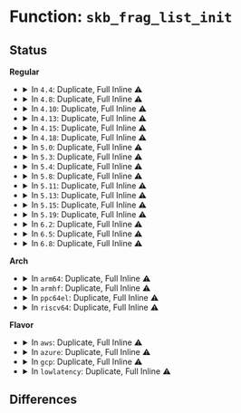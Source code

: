 # Function: <code>skb_frag_list_init</code>

## Status
<b>Regular</b>
<ul>
<li>
<details>
<summary>In <code>4.4</code>: Duplicate, Full Inline ⚠️</summary>

**Collision:** Static Duplication

**Inline:** Full

**Transformation:** False

**Instances:**

```
In net/ipv4/ip_fragment.c (ffffffff8175a172)
Location: include/linux/skbuff.h:2787
Inline: True
Inline callers:
  - net/ipv4/ip_fragment.c:ip_defrag
```
```
In net/ipv4/ip_output.c (ffffffff8175ccc5)
Location: include/linux/skbuff.h:2787
Inline: True
Inline callers:
  - net/ipv4/ip_output.c:ip_do_fragment
```
```
In net/ipv6/ip6_output.c (ffffffff817c7811)
Location: include/linux/skbuff.h:2787
Inline: True
Inline callers:
  - net/ipv6/ip6_output.c:ip6_fragment
```
```
In net/ipv6/reassembly.c (ffffffff817ee541)
Location: include/linux/skbuff.h:2787
Inline: True
Inline callers:
  - net/ipv6/reassembly.c:ipv6_frag_rcv
```
</details>
</li>
<li>
<details>
<summary>In <code>4.8</code>: Duplicate, Full Inline ⚠️</summary>

**Collision:** Static Duplication

**Inline:** Full

**Transformation:** False

**Instances:**

```
In net/ipv4/ip_fragment.c (ffffffff817c6593)
Location: include/linux/skbuff.h:2980
Inline: True
Inline callers:
  - net/ipv4/ip_fragment.c:ip_defrag
```
```
In net/ipv4/ip_output.c (ffffffff817c9ab8)
Location: include/linux/skbuff.h:2980
Inline: True
Inline callers:
  - net/ipv4/ip_output.c:ip_do_fragment
```
```
In net/ipv6/ip6_output.c (ffffffff81834917)
Location: include/linux/skbuff.h:2980
Inline: True
Inline callers:
  - net/ipv6/ip6_output.c:ip6_fragment
```
```
In net/ipv6/reassembly.c (ffffffff8185cd7d)
Location: include/linux/skbuff.h:2980
Inline: True
Inline callers:
  - net/ipv6/reassembly.c:ipv6_frag_rcv
```
</details>
</li>
<li>
<details>
<summary>In <code>4.10</code>: Duplicate, Full Inline ⚠️</summary>

**Collision:** Static Duplication

**Inline:** Full

**Transformation:** False

**Instances:**

```
In net/ipv4/ip_fragment.c (ffffffff817f6093)
Location: include/linux/skbuff.h:3033
Inline: True
Inline callers:
  - net/ipv4/ip_fragment.c:ip_defrag
```
```
In net/ipv4/ip_output.c (ffffffff817f9a39)
Location: include/linux/skbuff.h:3033
Inline: True
Inline callers:
  - net/ipv4/ip_output.c:ip_do_fragment
```
```
In net/ipv6/ip6_output.c (ffffffff818663a9)
Location: include/linux/skbuff.h:3033
Inline: True
Inline callers:
  - net/ipv6/ip6_output.c:ip6_fragment
```
```
In net/ipv6/reassembly.c (ffffffff8188ecbb)
Location: include/linux/skbuff.h:3033
Inline: True
Inline callers:
  - net/ipv6/reassembly.c:ipv6_frag_rcv
```
</details>
</li>
<li>
<details>
<summary>In <code>4.13</code>: Duplicate, Full Inline ⚠️</summary>

**Collision:** Static Duplication

**Inline:** Full

**Transformation:** False

**Instances:**

```
In net/ipv4/ip_fragment.c (ffffffff818164d4)
Location: include/linux/skbuff.h:3098
Inline: True
Inline callers:
  - net/ipv4/ip_fragment.c:ip_defrag
```
```
In net/ipv4/ip_output.c (ffffffff81819e6b)
Location: include/linux/skbuff.h:3098
Inline: True
Inline callers:
  - net/ipv4/ip_output.c:ip_do_fragment
```
```
In net/ipv6/ip6_output.c (ffffffff8188a81c)
Location: include/linux/skbuff.h:3098
Inline: True
Inline callers:
  - net/ipv6/ip6_output.c:ip6_fragment
```
```
In net/ipv6/reassembly.c (ffffffff818b5171)
Location: include/linux/skbuff.h:3098
Inline: True
Inline callers:
  - net/ipv6/reassembly.c:ipv6_frag_rcv
```
</details>
</li>
<li>
<details>
<summary>In <code>4.15</code>: Duplicate, Full Inline ⚠️</summary>

**Collision:** Static Duplication

**Inline:** Full

**Transformation:** False

**Instances:**

```
In net/ipv4/ip_fragment.c (ffffffff8189566c)
Location: include/linux/skbuff.h:3215
Inline: True
Inline callers:
  - net/ipv4/ip_fragment.c:ip_defrag
```
```
In net/ipv4/ip_output.c (ffffffff818984a4)
Location: include/linux/skbuff.h:3215
Inline: True
Inline callers:
  - net/ipv4/ip_output.c:ip_do_fragment
```
```
In net/ipv6/ip6_output.c (ffffffff8190ba23)
Location: include/linux/skbuff.h:3215
Inline: True
Inline callers:
  - net/ipv6/ip6_output.c:ip6_fragment
```
```
In net/ipv6/reassembly.c (ffffffff81937ee7)
Location: include/linux/skbuff.h:3215
Inline: True
Inline callers:
  - net/ipv6/reassembly.c:ipv6_frag_rcv
```
</details>
</li>
<li>
<details>
<summary>In <code>4.18</code>: Duplicate, Full Inline ⚠️</summary>

**Collision:** Static Duplication

**Inline:** Full

**Transformation:** False

**Instances:**

```
In net/ipv4/ip_fragment.c (ffffffff818e9838)
Location: include/linux/skbuff.h:3226
Inline: True
Inline callers:
  - net/ipv4/ip_fragment.c:ip_defrag
```
```
In net/ipv4/ip_output.c (ffffffff818ec707)
Location: include/linux/skbuff.h:3226
Inline: True
Inline callers:
  - net/ipv4/ip_output.c:ip_do_fragment
```
```
In net/ipv6/ip6_output.c (ffffffff81963196)
Location: include/linux/skbuff.h:3226
Inline: True
Inline callers:
  - net/ipv6/ip6_output.c:ip6_fragment
```
```
In net/ipv6/reassembly.c (ffffffff81991064)
Location: include/linux/skbuff.h:3226
Inline: True
Inline callers:
  - net/ipv6/reassembly.c:ipv6_frag_rcv
```
</details>
</li>
<li>
<details>
<summary>In <code>5.0</code>: Duplicate, Full Inline ⚠️</summary>

**Collision:** Static Duplication

**Inline:** Full

**Transformation:** False

**Instances:**

```
In net/ipv4/ip_fragment.c (ffffffff819168dc)
Location: include/linux/skbuff.h:3303
Inline: True
Inline callers:
  - net/ipv4/ip_fragment.c:ip_defrag
```
```
In net/ipv4/ip_output.c (ffffffff81919898)
Location: include/linux/skbuff.h:3303
Inline: True
Inline callers:
  - net/ipv4/ip_output.c:ip_do_fragment
```
```
In net/ipv6/ip6_output.c (ffffffff81998179)
Location: include/linux/skbuff.h:3303
Inline: True
Inline callers:
  - net/ipv6/ip6_output.c:ip6_fragment
```
```
In net/ipv6/reassembly.c (ffffffff819c77bd)
Location: include/linux/skbuff.h:3303
Inline: True
Inline callers:
  - net/ipv6/reassembly.c:ipv6_frag_rcv
```
</details>
</li>
<li>
<details>
<summary>In <code>5.3</code>: Duplicate, Full Inline ⚠️</summary>

**Collision:** Static Duplication

**Inline:** Full

**Transformation:** False

**Instances:**

```
In net/ipv4/ip_output.c (ffffffff8197ad31)
Location: include/linux/skbuff.h:3390
Inline: True
Inline callers:
  - net/ipv4/ip_output.c:ip_fraglist_init
```
```
In net/ipv4/inet_fragment.c (ffffffff819cf3f8)
Location: include/linux/skbuff.h:3390
Inline: True
Inline callers:
  - net/ipv4/inet_fragment.c:inet_frag_reasm_prepare
```
```
In net/ipv6/ip6_output.c (ffffffff81a02110)
Location: include/linux/skbuff.h:3390
Inline: True
Inline callers:
  - net/ipv6/ip6_output.c:ip6_fraglist_init
```
</details>
</li>
<li>
<details>
<summary>In <code>5.4</code>: Duplicate, Full Inline ⚠️</summary>

**Collision:** Static Duplication

**Inline:** Full

**Transformation:** False

**Instances:**

```
In net/ipv4/ip_output.c (ffffffff819b16a1)
Location: include/linux/skbuff.h:3455
Inline: True
Inline callers:
  - net/ipv4/ip_output.c:ip_fraglist_init
```
```
In net/ipv4/inet_fragment.c (ffffffff81a05f87)
Location: include/linux/skbuff.h:3455
Inline: True
Inline callers:
  - net/ipv4/inet_fragment.c:inet_frag_reasm_prepare
```
```
In net/ipv6/ip6_output.c (ffffffff81a38120)
Location: include/linux/skbuff.h:3455
Inline: True
Inline callers:
  - net/ipv6/ip6_output.c:ip6_fraglist_init
```
</details>
</li>
<li>
<details>
<summary>In <code>5.8</code>: Duplicate, Full Inline ⚠️</summary>

**Collision:** Static Duplication

**Inline:** Full

**Transformation:** False

**Instances:**

```
In net/ipv4/ip_output.c (ffffffff81a9bc0d)
Location: include/linux/skbuff.h:3479
Inline: True
Inline callers:
  - net/ipv4/ip_output.c:ip_fraglist_init
```
```
In net/ipv4/inet_fragment.c (ffffffff81af569a)
Location: include/linux/skbuff.h:3479
Inline: True
Inline callers:
  - net/ipv4/inet_fragment.c:inet_frag_reasm_prepare
```
```
In net/ipv6/ip6_output.c (ffffffff81b2d0a2)
Location: include/linux/skbuff.h:3479
Inline: True
Inline callers:
  - net/ipv6/ip6_output.c:ip6_fraglist_init
```
</details>
</li>
<li>
<details>
<summary>In <code>5.11</code>: Duplicate, Full Inline ⚠️</summary>

**Collision:** Static Duplication

**Inline:** Full

**Transformation:** False

**Instances:**

```
In net/ipv4/ip_output.c (ffffffff81aa5a6d)
Location: include/linux/skbuff.h:3505
Inline: True
Inline callers:
  - net/ipv4/ip_output.c:ip_fraglist_init
```
```
In net/ipv4/inet_fragment.c (ffffffff81b0245a)
Location: include/linux/skbuff.h:3505
Inline: True
Inline callers:
  - net/ipv4/inet_fragment.c:inet_frag_reasm_prepare
```
```
In net/ipv6/ip6_output.c (ffffffff81b3bab2)
Location: include/linux/skbuff.h:3505
Inline: True
Inline callers:
  - net/ipv6/ip6_output.c:ip6_fraglist_init
```
</details>
</li>
<li>
<details>
<summary>In <code>5.13</code>: Duplicate, Full Inline ⚠️</summary>

**Collision:** Static Duplication

**Inline:** Full

**Transformation:** False

**Instances:**

```
In net/ipv4/ip_output.c (ffffffff81a9096d)
Location: include/linux/skbuff.h:3569
Inline: True
Inline callers:
  - net/ipv4/ip_output.c:ip_fraglist_init
```
```
In net/ipv4/inet_fragment.c (ffffffff81aedd67)
Location: include/linux/skbuff.h:3569
Inline: True
Inline callers:
  - net/ipv4/inet_fragment.c:inet_frag_reasm_prepare
```
```
In net/ipv6/ip6_output.c (ffffffff81b293e2)
Location: include/linux/skbuff.h:3569
Inline: True
Inline callers:
  - net/ipv6/ip6_output.c:ip6_fraglist_init
```
</details>
</li>
<li>
<details>
<summary>In <code>5.15</code>: Duplicate, Full Inline ⚠️</summary>

**Collision:** Static Duplication

**Inline:** Full

**Transformation:** False

**Instances:**

```
In net/ipv4/ip_output.c (ffffffff81b4baed)
Location: include/linux/skbuff.h:3606
Inline: True
Inline callers:
  - net/ipv4/ip_output.c:ip_fraglist_init
```
```
In net/ipv4/inet_fragment.c (ffffffff81bae117)
Location: include/linux/skbuff.h:3606
Inline: True
Inline callers:
  - net/ipv4/inet_fragment.c:inet_frag_reasm_prepare
```
```
In net/ipv6/ip6_output.c (ffffffff81beee10)
Location: include/linux/skbuff.h:3606
Inline: True
Inline callers:
  - net/ipv6/ip6_output.c:ip6_fraglist_init
```
</details>
</li>
<li>
<details>
<summary>In <code>5.19</code>: Duplicate, Full Inline ⚠️</summary>

**Collision:** Static Duplication

**Inline:** Full

**Transformation:** False

**Instances:**

```
In net/ipv4/ip_output.c (ffffffff81cd91cd)
Location: include/linux/skbuff.h:3980
Inline: True
Inline callers:
  - net/ipv4/ip_output.c:ip_fraglist_init
```
```
In net/ipv4/inet_fragment.c (ffffffff81d41252)
Location: include/linux/skbuff.h:3980
Inline: True
Inline callers:
  - net/ipv4/inet_fragment.c:inet_frag_reasm_prepare
```
```
In net/ipv6/ip6_output.c (ffffffff81d874cf)
Location: include/linux/skbuff.h:3980
Inline: True
Inline callers:
  - net/ipv6/ip6_output.c:ip6_fraglist_init
```
</details>
</li>
<li>
<details>
<summary>In <code>6.2</code>: Duplicate, Full Inline ⚠️</summary>

**Collision:** Static Duplication

**Inline:** Full

**Transformation:** False

**Instances:**

```
In net/ipv4/ip_output.c (ffffffff81e998fd)
Location: include/linux/skbuff.h:3876
Inline: True
Inline callers:
  - net/ipv4/ip_output.c:ip_fraglist_init
```
```
In net/ipv4/inet_fragment.c (ffffffff81f0a002)
Location: include/linux/skbuff.h:3876
Inline: True
Inline callers:
  - net/ipv4/inet_fragment.c:inet_frag_reasm_prepare
```
```
In net/ipv6/ip6_output.c (ffffffff81f5510f)
Location: include/linux/skbuff.h:3876
Inline: True
Inline callers:
  - net/ipv6/ip6_output.c:ip6_fraglist_init
```
</details>
</li>
<li>
<details>
<summary>In <code>6.5</code>: Duplicate, Full Inline ⚠️</summary>

**Collision:** Static Duplication

**Inline:** Full

**Transformation:** False

**Instances:**

```
In net/ipv4/ip_output.c (ffffffff81ef822c)
Location: include/linux/skbuff.h:3910
Inline: True
Inline callers:
  - net/ipv4/ip_output.c:ip_fraglist_init
```
```
In net/ipv4/inet_fragment.c (ffffffff81f69b11)
Location: include/linux/skbuff.h:3910
Inline: True
Inline callers:
  - net/ipv4/inet_fragment.c:inet_frag_reasm_prepare
```
```
In net/ipv6/ip6_output.c (ffffffff81fb4b20)
Location: include/linux/skbuff.h:3910
Inline: True
Inline callers:
  - net/ipv6/ip6_output.c:ip6_fraglist_init
```
</details>
</li>
<li>
<details>
<summary>In <code>6.8</code>: Duplicate, Full Inline ⚠️</summary>

**Collision:** Static Duplication

**Inline:** Full

**Transformation:** False

**Instances:**

```
In net/ipv4/ip_output.c (ffffffff81fbc14c)
Location: include/linux/skbuff.h:3938
Inline: True
Inline callers:
  - net/ipv4/ip_output.c:ip_fraglist_init
```
```
In net/ipv4/inet_fragment.c (ffffffff82030191)
Location: include/linux/skbuff.h:3938
Inline: True
Inline callers:
  - net/ipv4/inet_fragment.c:inet_frag_reasm_prepare
```
```
In net/ipv6/ip6_output.c (ffffffff820821c0)
Location: include/linux/skbuff.h:3938
Inline: True
Inline callers:
  - net/ipv6/ip6_output.c:ip6_fraglist_init
```
</details>
</li>
</ul>
<b>Arch</b>
<ul>
<li>
<details>
<summary>In <code>arm64</code>: Duplicate, Full Inline ⚠️</summary>

**Collision:** Static Duplication

**Inline:** Full

**Transformation:** False

**Instances:**

```
In net/ipv4/ip_output.c (ffff800010c62248)
Location: include/linux/skbuff.h:3455
Inline: True
Inline callers:
  - net/ipv4/ip_output.c:ip_fraglist_init
```
```
In net/ipv4/inet_fragment.c (ffff800010cbef34)
Location: include/linux/skbuff.h:3455
Inline: True
Inline callers:
  - net/ipv4/inet_fragment.c:inet_frag_reasm_prepare
```
```
In net/ipv6/ip6_output.c (ffff800010cf829c)
Location: include/linux/skbuff.h:3455
Inline: True
Inline callers:
  - net/ipv6/ip6_output.c:ip6_fraglist_init
```
</details>
</li>
<li>
<details>
<summary>In <code>armhf</code>: Duplicate, Full Inline ⚠️</summary>

**Collision:** Static Duplication

**Inline:** Full

**Transformation:** False

**Instances:**

```
In net/ipv4/ip_output.c (c0d715dc)
Location: include/linux/skbuff.h:3455
Inline: True
Inline callers:
  - net/ipv4/ip_output.c:ip_fraglist_init
```
```
In net/ipv4/inet_fragment.c (c0dca6b0)
Location: include/linux/skbuff.h:3455
Inline: True
Inline callers:
  - net/ipv4/inet_fragment.c:inet_frag_reasm_prepare
```
```
In net/ipv6/ip6_output.c (c0e015a8)
Location: include/linux/skbuff.h:3455
Inline: True
Inline callers:
  - net/ipv6/ip6_output.c:ip6_fraglist_init
```
</details>
</li>
<li>
<details>
<summary>In <code>ppc64el</code>: Duplicate, Full Inline ⚠️</summary>

**Collision:** Static Duplication

**Inline:** Full

**Transformation:** False

**Instances:**

```
In net/ipv4/ip_output.c (c000000000d652a8)
Location: include/linux/skbuff.h:3455
Inline: True
Inline callers:
  - net/ipv4/ip_output.c:ip_fraglist_init
```
```
In net/ipv4/inet_fragment.c (c000000000dd975c)
Location: include/linux/skbuff.h:3455
Inline: True
Inline callers:
  - net/ipv4/inet_fragment.c:inet_frag_reasm_prepare
```
```
In net/ipv6/ip6_output.c (c000000000e20204)
Location: include/linux/skbuff.h:3455
Inline: True
Inline callers:
  - net/ipv6/ip6_output.c:ip6_fraglist_init
```
</details>
</li>
<li>
<details>
<summary>In <code>riscv64</code>: Duplicate, Full Inline ⚠️</summary>

**Collision:** Static Duplication

**Inline:** Full

**Transformation:** False

**Instances:**

```
In net/ipv4/ip_output.c (ffffffe0007c9c68)
Location: include/linux/skbuff.h:3455
Inline: True
Inline callers:
  - net/ipv4/ip_output.c:ip_fraglist_init
```
```
In net/ipv4/inet_fragment.c (ffffffe000814cd6)
Location: include/linux/skbuff.h:3455
Inline: True
Inline callers:
  - net/ipv4/inet_fragment.c:inet_frag_reasm_prepare
```
```
In net/ipv6/ip6_output.c (ffffffe000844b38)
Location: include/linux/skbuff.h:3455
Inline: True
Inline callers:
  - net/ipv6/ip6_output.c:ip6_fraglist_init
```
</details>
</li>
</ul>
<b>Flavor</b>
<ul>
<li>
<details>
<summary>In <code>aws</code>: Duplicate, Full Inline ⚠️</summary>

**Collision:** Static Duplication

**Inline:** Full

**Transformation:** False

**Instances:**

```
In net/ipv4/ip_output.c (ffffffff81951511)
Location: include/linux/skbuff.h:3455
Inline: True
Inline callers:
  - net/ipv4/ip_output.c:ip_fraglist_init
```
```
In net/ipv4/inet_fragment.c (ffffffff819a5d27)
Location: include/linux/skbuff.h:3455
Inline: True
Inline callers:
  - net/ipv4/inet_fragment.c:inet_frag_reasm_prepare
```
```
In net/ipv6/ip6_output.c (ffffffff819d77b0)
Location: include/linux/skbuff.h:3455
Inline: True
Inline callers:
  - net/ipv6/ip6_output.c:ip6_fraglist_init
```
</details>
</li>
<li>
<details>
<summary>In <code>azure</code>: Duplicate, Full Inline ⚠️</summary>

**Collision:** Static Duplication

**Inline:** Full

**Transformation:** False

**Instances:**

```
In net/ipv4/ip_output.c (ffffffff8190b001)
Location: include/linux/skbuff.h:3455
Inline: True
Inline callers:
  - net/ipv4/ip_output.c:ip_fraglist_init
```
```
In net/ipv4/inet_fragment.c (ffffffff8195f7e7)
Location: include/linux/skbuff.h:3455
Inline: True
Inline callers:
  - net/ipv4/inet_fragment.c:inet_frag_reasm_prepare
```
```
In net/ipv6/ip6_output.c (ffffffff81994570)
Location: include/linux/skbuff.h:3455
Inline: True
Inline callers:
  - net/ipv6/ip6_output.c:ip6_fraglist_init
```
</details>
</li>
<li>
<details>
<summary>In <code>gcp</code>: Duplicate, Full Inline ⚠️</summary>

**Collision:** Static Duplication

**Inline:** Full

**Transformation:** False

**Instances:**

```
In net/ipv4/ip_output.c (ffffffff819bbce1)
Location: include/linux/skbuff.h:3455
Inline: True
Inline callers:
  - net/ipv4/ip_output.c:ip_fraglist_init
```
```
In net/ipv4/inet_fragment.c (ffffffff81a105c7)
Location: include/linux/skbuff.h:3455
Inline: True
Inline callers:
  - net/ipv4/inet_fragment.c:inet_frag_reasm_prepare
```
```
In net/ipv6/ip6_output.c (ffffffff81a42230)
Location: include/linux/skbuff.h:3455
Inline: True
Inline callers:
  - net/ipv6/ip6_output.c:ip6_fraglist_init
```
</details>
</li>
<li>
<details>
<summary>In <code>lowlatency</code>: Duplicate, Full Inline ⚠️</summary>

**Collision:** Static Duplication

**Inline:** Full

**Transformation:** False

**Instances:**

```
In net/ipv4/ip_output.c (ffffffff819c55f1)
Location: include/linux/skbuff.h:3455
Inline: True
Inline callers:
  - net/ipv4/ip_output.c:ip_fraglist_init
```
```
In net/ipv4/inet_fragment.c (ffffffff81a1ae17)
Location: include/linux/skbuff.h:3455
Inline: True
Inline callers:
  - net/ipv4/inet_fragment.c:inet_frag_reasm_prepare
```
```
In net/ipv6/ip6_output.c (ffffffff81a4dec0)
Location: include/linux/skbuff.h:3455
Inline: True
Inline callers:
  - net/ipv6/ip6_output.c:ip6_fraglist_init
```
</details>
</li>
</ul>

## Differences

